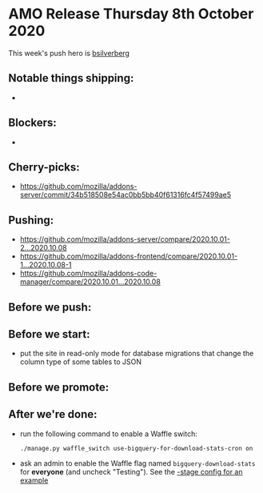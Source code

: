 # AMO Release Thursday 8th October 2020

This week's push hero is [bsilverberg](https://github.com/bobsilverberg)

## Notable things shipping:

-

## Blockers:

-

## Cherry-picks:

- https://github.com/mozilla/addons-server/commit/34b518508e54ac0bb5bb40f61316fc4f57499ae5

## Pushing:
- https://github.com/mozilla/addons-server/compare/2020.10.01-2...2020.10.08
- https://github.com/mozilla/addons-frontend/compare/2020.10.01-1...2020.10.08-1
- https://github.com/mozilla/addons-code-manager/compare/2020.10.01...2020.10.08

## Before we push:

## Before we start:

 - put the site in read-only mode for database migrations that change the column type of some tables to JSON

## Before we promote:

## After we're done:

- run the following command to enable a Waffle switch:

    ```
    ./manage.py waffle_switch use-bigquery-for-download-stats-cron on
    ```

- ask an admin to enable the Waffle flag named `bigquery-download-stats` for **everyone** (and uncheck "Testing"). See the [-stage config for an example](https://addons-internal.stage.mozaws.net/en-US/admin/models/waffle/flag/19/change/)
